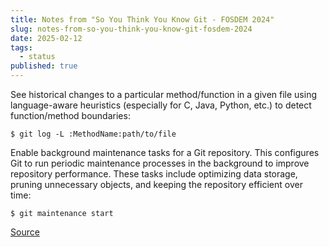 ```yaml
---
title: Notes from "So You Think You Know Git - FOSDEM 2024"
slug: notes-from-so-you-think-you-know-git-fosdem-2024
date: 2025-02-12
tags:
  - status
published: true
---
```

See historical changes to a particular method/function in a given file using language-aware heuristics (especially for C, Java, Python, etc.) to detect function/method boundaries:

```
$ git log -L :MethodName:path/to/file
```

Enable background maintenance tasks for a Git repository. This configures Git to run periodic maintenance processes in the background to improve repository performance. These tasks include optimizing data storage, pruning unnecessary objects, and keeping the repository efficient over time:

```
$ git maintenance start
```

[Source](https://www.youtube.com/watch?v=aolI_Rz0ZqY)
